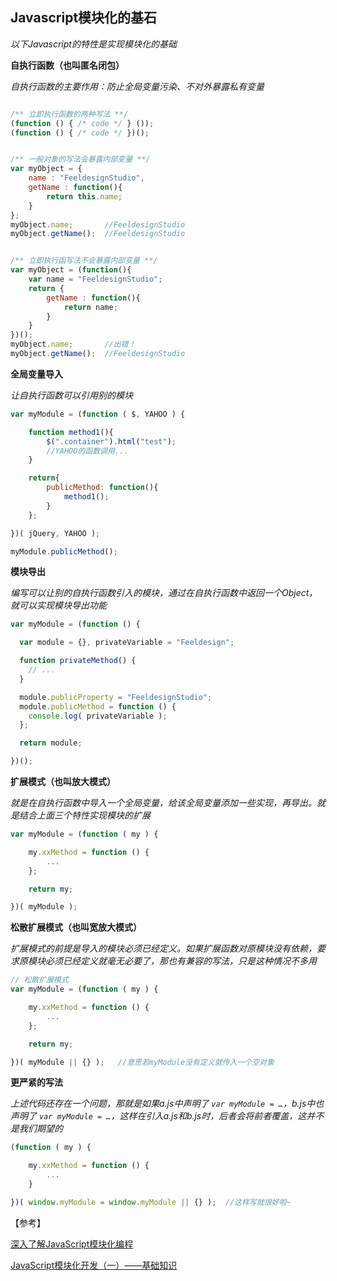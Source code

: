 ## Javascript模块化的基石

*以下Javascript的特性是实现模块化的基础* 



**自执行函数（也叫匿名闭包）** 

*自执行函数的主要作用：防止全局变量污染、不对外暴露私有变量* 

```javascript

/** 立即执行函数的两种写法 **/
(function () { /* code */ } ());
(function () { /* code */ })();


/** 一般对象的写法会暴露内部变量 **/
var myObject = {
    name : "FeeldesignStudio",
    getName : function(){
        return this.name;
    }
};
myObject.name;       //FeeldesignStudio
myObject.getName();  //FeeldesignStudio


/** 立即执行函写法不会暴露内部变量 **/
var myObject = (function(){
    var name = "FeeldesignStudio";
    return {
        getName : function(){
            return name;
        }
    }
})();
myObject.name;       //出错！
myObject.getName();  //FeeldesignStudio
```



**全局变量导入** 

*让自执行函数可以引用别的模块* 

```javascript
var myModule = (function ( $, YAHOO ) {

    function method1(){
        $(".container").html("test");
      	//YAHOO的函数调用...
    }

    return{
        publicMethod: function(){
            method1();
        }
    };

})( jQuery, YAHOO );

myModule.publicMethod();
```



**模块导出** 

*编写可以让别的自执行函数引入的模块，通过在自执行函数中返回一个Object，就可以实现模块导出功能* 

```javascript
var myModule = (function () {

  var module = {}, privateVariable = "Feeldesign";

  function privateMethod() {
    // ...
  }

  module.publicProperty = "FeeldesignStudio";
  module.publicMethod = function () {
    console.log( privateVariable );
  };

  return module;

})();
```



**扩展模式（也叫放大模式）** 

*就是在自执行函数中导入一个全局变量，给该全局变量添加一些实现，再导出。就是结合上面三个特性实现模块的扩展* 

```javascript
var myModule = (function ( my ) {

    my.xxMethod = function () {
        ...
    };

    return my;

})( myModule );
```



**松散扩展模式（也叫宽放大模式）** 

*扩展模式的前提是导入的模块必须已经定义。如果扩展函数对原模块没有依赖，要求原模块必须已经定义就毫无必要了，那也有兼容的写法，只是这种情况不多用* 

```javascript
// 松散扩展模式
var myModule = (function ( my ) {

    my.xxMethod = function () {
        ...
    };

    return my;

})( myModule || {} );	//意思若myModule没有定义就传入一个空对象
```



**更严紧的写法** 

*上述代码还存在一个问题，那就是如果a.js中声明了 `var myModule = …`，b.js中也声明了 `var myModule = …`，这样在引入a.js和b.js时，后者会将前者覆盖，这并不是我们期望的* 

```javascript
(function ( my ) {

    my.xxMethod = function () {
        ...
    }

})( window.myModule = window.myModule || {} );	//这样写就很好啦~
```





【参考】

[深入了解JavaScript模块化编程](http://jerryzou.com/posts/jsmodular/) 

[JavaScript模块化开发（一）——基础知识](http://www.feeldesignstudio.com/2013/09/javascript-module-pattern-basics/) 